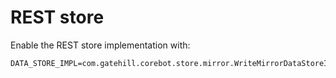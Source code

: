 # REST store

Enable the REST store implementation with:

    DATA_STORE_IMPL=com.gatehill.corebot.store.mirror.WriteMirrorDataStoreImpl
